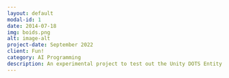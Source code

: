 ```yaml
---
layout: default
modal-id: 1
date: 2014-07-18
img: boids.png
alt: image-alt
project-date: September 2022
client: Fun!
category: AI Programming
description: An experimental project to test out the Unity DOTS Entity Component System workflow. A 5000 entity 3D Particle Swarm using Boids algorithm, with pretty colors!
---
```

